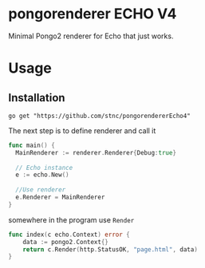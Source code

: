 # pongorenderer ECHO V4
Minimal Pongo2 renderer for Echo that just works.

# Usage  
## Installation  

`go get "https://github.com/stnc/pongorendererEcho4"`

The next step is to define renderer and call it

```go
func main() {
  MainRenderer := renderer.Renderer{Debug:true}
  
  // Echo instance
  e := echo.New()
  
  //Use renderer
  e.Renderer = MainRenderer
}

```
somewhere in the program use `Render`  
```go
func index(c echo.Context) error {
	data := pongo2.Context{}
	return c.Render(http.StatusOK, "page.html", data)
}

```
